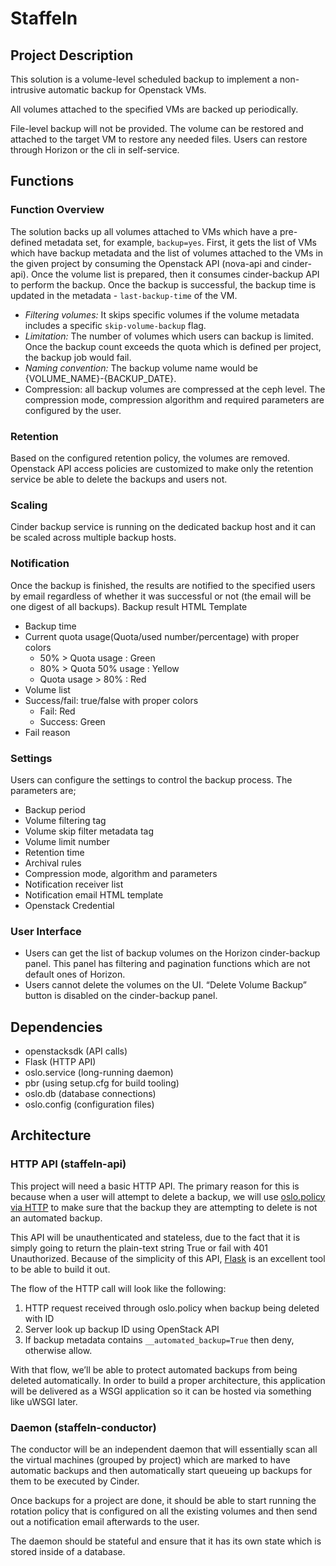 # Staffeln

## Project Description

This solution is a volume-level scheduled backup to implement a non-intrusive automatic backup for Openstack VMs.  

All volumes attached to the specified VMs are backed up periodically.

File-level backup will not be provided. The volume can be restored and attached to the target VM to restore any needed files. Users can restore through Horizon or the cli in self-service.

## Functions

### Function Overview

The solution backs up all volumes attached to VMs which have a pre-defined metadata set, for
example, `backup=yes`.
First, it gets the list of VMs which have backup metadata and the list of volumes attached to the
VMs in the given project by consuming the Openstack API (nova-api and cinder-api). Once the
volume list is prepared, then it consumes cinder-backup API to perform the backup.
Once the backup is successful, the backup time is updated in the metadata - `last-backup-time` of
the VM.

* *Filtering volumes:* It skips specific volumes if the volume metadata includes a specific
`skip-volume-backup` flag.
* *Limitation:* The number of volumes which users can backup is limited. Once the backup
count exceeds the quota which is defined per project, the backup job would fail.
* *Naming convention:* The backup volume name would be
{VOLUME_NAME}-{BACKUP_DATE}.
* Compression: all backup volumes are compressed at the ceph level. The compression
mode, compression algorithm and required parameters are configured by the user.

### Retention

Based on the configured retention policy, the volumes are removed.
Openstack API access policies are customized to make only the retention service be able to delete
the backups and users not.

### Scaling

Cinder backup service is running on the dedicated backup host and it can be scaled across multiple
backup hosts.

### Notification

Once the backup is finished, the results are notified to the specified users by email regardless of
whether it was successful or not (the email will be one digest of all backups).
Backup result HTML Template
- Backup time
- Current quota usage(Quota/used number/percentage) with proper colors
  - 50% > Quota usage : Green
  - 80% > Quota 50% usage : Yellow
  - Quota usage > 80% : Red
- Volume list
- Success/fail: true/false with proper colors
  - Fail: Red
  - Success: Green
- Fail reason

### Settings

Users can configure the settings to control the backup process. The parameters are;
- Backup period
- Volume filtering tag
- Volume skip filter metadata tag
- Volume limit number
- Retention time
- Archival rules
- Compression mode, algorithm and parameters
- Notification receiver list
- Notification email HTML template
- Openstack Credential

### User Interface

- Users can get the list of backup volumes on the Horizon cinder-backup panel. This panel
has filtering and pagination functions which are not default ones of Horizon.
- Users cannot delete the volumes on the UI. “Delete Volume Backup” button is disabled on
the cinder-backup panel.

## Dependencies

* openstacksdk (API calls)
* Flask (HTTP API)
* oslo.service (long-running daemon)
* pbr (using setup.cfg for build tooling)
* oslo.db (database connections)
* oslo.config (configuration files)


## Architecture

### HTTP API (staffeln-api)

This project will need a basic HTTP API.  The primary reason for this is because when a user will attempt to delete a backup, we will use [oslo.policy via HTTP](https://docs.openstack.org/oslo.policy/victoria/user/plugins.html) to make sure that the backup they are attempting to delete is not an automated backup.

This API will be unauthenticated and stateless, due to the fact that it is simply going to return the plain-text string True or fail with 401 Unauthorized.  Because of the simplicity of this API, [Flask](https://flask.palletsprojects.com/en/1.1.x/) is an excellent tool to be able to build it out.

The flow of the HTTP call will look like the following:

1. HTTP request received through oslo.policy when backup being deleted with ID
2. Server look up backup ID using OpenStack API
3. If backup metadata contains `__automated_backup=True` then deny, otherwise allow.

With that flow, we’ll be able to protect automated backups from being deleted automatically.  In order to build a proper architecture, this application will be delivered as a WSGI application so it can be hosted via something like uWSGI later.

### Daemon (staffeln-conductor)

The conductor will be an independent daemon that will essentially scan all the virtual machines (grouped by project) which are marked to have automatic backups and then automatically start queueing up backups for them to be executed by Cinder.

Once backups for a project are done, it should be able to start running the rotation policy that is configured on all the existing volumes and then send out a notification email afterwards to the user.

The daemon should be stateful and ensure that it has its own state which is stored inside of a database.
